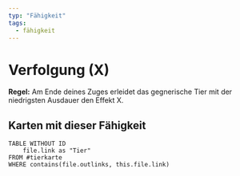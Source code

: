 ```yaml
---
typ: "Fähigkeit"
tags:
  - fähigkeit
---
```


# Verfolgung (X)

**Regel:** Am Ende deines Zuges erleidet das gegnerische Tier mit der niedrigsten Ausdauer den Effekt X.

## Karten mit dieser Fähigkeit

```dataview
TABLE WITHOUT ID   
	file.link as "Tier"
FROM #tierkarte
WHERE contains(file.outlinks, this.file.link)
````

